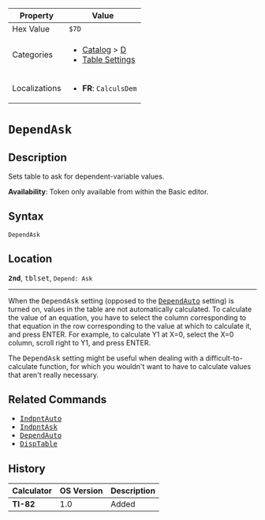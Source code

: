| Property      | Value |
|---------------|-------|
| Hex Value     | `$7D`|
| Categories    | <ul><li>[Catalog](<../categories/Catalog.md>) > [D](<../categories/Catalog.md#D>)</li><li>[Table Settings](<../categories/Table Settings.md>)</li></ul> |
| Localizations | <ul><li><b>FR</b>: `CalculsDem`</li></ul> |

# `DependAsk`

## Description
Sets table to ask for dependent-variable values.


<b>Availability</b>: Token only available from within the Basic editor.

## Syntax
`DependAsk`

## Location
<tt><kbd><b>2nd</b></kbd></tt>, <kbd>tblset</kbd>, `Depend: Ask`
<hr>

When the <tt>DependAsk</tt> setting (opposed to the <tt><a href="/dependauto">DependAuto</a></tt> setting) is turned on, values in the table are not automatically calculated. To calculate the value of an equation, you have to select the column corresponding to that equation in the row corresponding to the value at which to calculate it, and press ENTER. For example, to calculate Y1 at X=0, select the X=0 column, scroll right to Y1, and press ENTER.

The <tt>DependAsk</tt> setting might be useful when dealing with a difficult-to-calculate function, for which you wouldn't want to have to calculate values that aren't really necessary.

## Related Commands

*   <tt><a href="/indpntauto">IndpntAuto</a></tt>
*   <tt><a href="/indpntask">IndpntAsk</a></tt>
*   <tt><a href="/dependauto">DependAuto</a></tt>
*   <tt><a href="/disptable">DispTable</a></tt>

## History
| Calculator | OS Version | Description |
|------------|------------|-------------|
| <b>TI-82</b> | 1.0 | Added |


